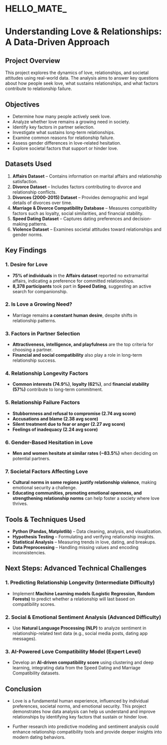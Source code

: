 # HELLO_MATE_

# **Understanding Love & Relationships: A Data-Driven Approach**  

## **Project Overview**  
This project explores the dynamics of love, relationships, and societal attitudes using real-world data. The analysis aims to answer key questions about how people seek love, what sustains relationships, and what factors contribute to relationship failure.  

## **Objectives**  
- Determine how many people actively seek love.  
- Analyze whether love remains a growing need in society.  
- Identify key factors in partner selection.  
- Investigate what sustains long-term relationships.  
- Examine common reasons for relationship failure.  
- Assess gender differences in love-related hesitation.  
- Explore societal factors that support or hinder love.  

## **Datasets Used**  
1. **Affairs Dataset** – Contains information on marital affairs and relationship satisfaction.  
2. **Divorce Dataset** – Includes factors contributing to divorce and relationship conflicts.  
3. **Divorces (2000-2015) Dataset** – Provides demographic and legal details of divorces over time.  
4. **Marriage & Divorce Compatibility Database** – Measures compatibility factors such as loyalty, social similarities, and financial stability.  
5. **Speed Dating Dataset** – Captures dating preferences and decision-making patterns.  
6. **Violence Dataset** – Examines societal attitudes toward relationships and gender norms.  

## **Key Findings**  

### **1. Desire for Love**  
- **75% of individuals** in the **Affairs dataset** reported no extramarital affairs, indicating a preference for committed relationships.  
- **8,378 participants** took part in **Speed Dating**, suggesting an active search for companionship.  

### **2. Is Love a Growing Need?**  
- Marriage remains **a constant human desire**, despite shifts in relationship patterns.  

### **3. Factors in Partner Selection**  
- **Attractiveness, intelligence, and playfulness** are the top criteria for choosing a partner.  
- **Financial and social compatibility** also play a role in long-term relationship success.  

### **4. Relationship Longevity Factors**  
- **Common interests (74.9%)**, **loyalty (62%)**, and **financial stability (57%)** contribute to long-term commitment.  

### **5. Relationship Failure Factors**  
- **Stubbornness and refusal to compromise (2.74 avg score)**  
- **Accusations and blame (2.38 avg score)**  
- **Silent treatment due to fear or anger (2.27 avg score)**  
- **Feelings of inadequacy (2.24 avg score)**  

### **6. Gender-Based Hesitation in Love**  
- **Men and women hesitate at similar rates (~83.5%)** when deciding on potential partners.  

### **7. Societal Factors Affecting Love**  
- **Cultural norms in some regions justify relationship violence**, making emotional security a challenge.  
- **Educating communities, promoting emotional openness, and strengthening relationship norms** can help foster a society where love thrives.  

## **Tools & Techniques Used**  
- **Python (Pandas, Matplotlib)** – Data cleaning, analysis, and visualization.  
- **Hypothesis Testing** – Formulating and verifying relationship insights.  
- **Statistical Analysis** – Measuring trends in love, dating, and breakups.  
- **Data Preprocessing** – Handling missing values and encoding inconsistencies.  

## **Next Steps: Advanced Technical Challenges**  

### **1. Predicting Relationship Longevity (Intermediate Difficulty)**  
- Implement **Machine Learning models (Logistic Regression, Random Forests)** to predict whether a relationship will last based on compatibility scores.  

### **2. Social & Emotional Sentiment Analysis (Advanced Difficulty)**  
- Use **Natural Language Processing (NLP)** to analyze sentiment in relationship-related text data (e.g., social media posts, dating app messages).  

### **3. AI-Powered Love Compatibility Model (Expert Level)**  
- Develop an **AI-driven compatibility score** using clustering and deep learning, integrating data from the Speed Dating and Marriage Compatibility datasets.  

## **Conclusion**  
- Love is a fundamental human experience, influenced by individual preferences, societal norms, and emotional security. This project demonstrates how data analysis can help us understand and improve relationships by identifying key factors that sustain or hinder love.  

- Further research into predictive modeling and sentiment analysis could enhance relationship compatibility tools and provide deeper insights into modern dating behaviors.